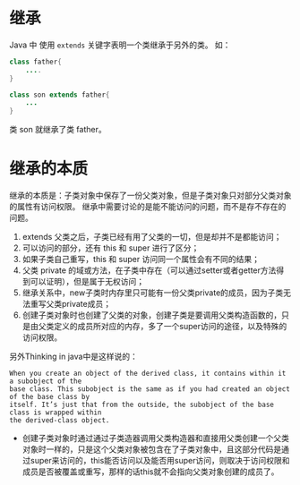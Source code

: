 # 继承
Java 中 使用 `extends` 关键字表明一个类继承于另外的类。
如：
```java
class father{
	....
}

class son extends father{
	...
}
```

类 son 就继承了类 father。

# 继承的本质
继承的本质是：子类对象中保存了一份父类对象，但是子类对象只对部分父类对象的属性有访问权限。
继承中需要讨论的是能不能访问的问题，而不是存不存在的问题。

1. extends 父类之后，子类已经有用了父类的一切，但是却并不是都能访问；
2. 可以访问的部分，还有 this 和 super 进行了区分；
3. 如果子类自己重写，this 和 super 访问同一个属性会有不同的结果；
4. 父类 private 的域或方法，在子类中存在（可以通过setter或者getter方法得到可以证明），但是属于无权访问；
5. 继承关系中，new子类时内存里只可能有一份父类private的成员，因为子类无法重写父类private成员；
6. 创建子类对象时也创建了父类的对象，创建子类是要调用父类构造函数的，只是由父类定义的成员所对应的内存，多了一个super访问的途径，以及特殊的访问权限。


另外Thinking in java中是这样说的：

```
When you create an object of the derived class, it contains within it a subobject of the 
base class. This subobject is the same as if you had created an object of the base class by 
itself. It’s just that from the outside, the subobject of the base class is wrapped within 
the derived-class object.
```
 
 - 创建子类对象时通过通过子类造器调用父类构造器和直接用父类创建一个父类对象时一样的，只是这个父类对象被包含在了子类对象中，且这部分代码是通过super来访问的，this能否访问以及能否用super访问，则取决于访问权限和成员是否被覆盖或重写，那样的话this就不会指向父类对象创建的成员了。
 